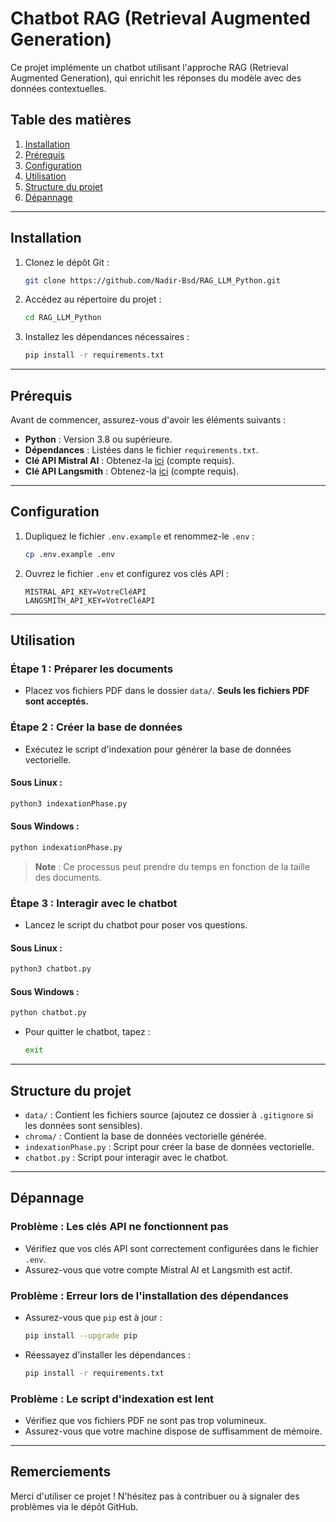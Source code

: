 # Chatbot RAG (Retrieval Augmented Generation)

Ce projet implémente un chatbot utilisant l'approche RAG (Retrieval Augmented Generation), qui enrichit les réponses du modèle avec des données contextuelles.

## Table des matières
1. [Installation](#installation)
2. [Prérequis](#prérequis)
3. [Configuration](#configuration)
4. [Utilisation](#utilisation)
5. [Structure du projet](#structure-du-projet)
6. [Dépannage](#dépannage)

---

## Installation

1. Clonez le dépôt Git :
   ```bash
   git clone https://github.com/Nadir-Bsd/RAG_LLM_Python.git
   ```

2. Accédez au répertoire du projet :
   ```bash
   cd RAG_LLM_Python
   ```

3. Installez les dépendances nécessaires :
   ```bash
   pip install -r requirements.txt
   ```

---

## Prérequis

Avant de commencer, assurez-vous d'avoir les éléments suivants :
- **Python** : Version 3.8 ou supérieure.
- **Dépendances** : Listées dans le fichier `requirements.txt`.
- **Clé API Mistral AI** : Obtenez-la [ici](https://console.mistral.ai/api-keys) (compte requis).
- **Clé API Langsmith** : Obtenez-la [ici](https://smith.langchain.com/) (compte requis).

---

## Configuration

1. Dupliquez le fichier `.env.example` et renommez-le `.env` :
   ```bash
   cp .env.example .env
   ```

2. Ouvrez le fichier `.env` et configurez vos clés API :
   ```
   MISTRAL_API_KEY=VotreCléAPI
   LANGSMITH_API_KEY=VotreCléAPI
   ```

---

## Utilisation

### Étape 1 : Préparer les documents
- Placez vos fichiers PDF dans le dossier `data/`. **Seuls les fichiers PDF sont acceptés.**

### Étape 2 : Créer la base de données
- Exécutez le script d'indexation pour générer la base de données vectorielle.

#### Sous Linux :
   ```bash
   python3 indexationPhase.py
   ```

#### Sous Windows :
   ```bash
   python indexationPhase.py
   ```

> **Note** : Ce processus peut prendre du temps en fonction de la taille des documents.

### Étape 3 : Interagir avec le chatbot
- Lancez le script du chatbot pour poser vos questions.

#### Sous Linux :
   ```bash
   python3 chatbot.py
   ```

#### Sous Windows :
   ```bash
   python chatbot.py
   ```

- Pour quitter le chatbot, tapez :
   ```bash
   exit
   ```

---

## Structure du projet

- `data/` : Contient les fichiers source (ajoutez ce dossier à `.gitignore` si les données sont sensibles).
- `chroma/` : Contient la base de données vectorielle générée.
- `indexationPhase.py` : Script pour créer la base de données vectorielle.
- `chatbot.py` : Script pour interagir avec le chatbot.

---

## Dépannage

### Problème : Les clés API ne fonctionnent pas
- Vérifiez que vos clés API sont correctement configurées dans le fichier `.env`.
- Assurez-vous que votre compte Mistral AI et Langsmith est actif.

### Problème : Erreur lors de l'installation des dépendances
- Assurez-vous que `pip` est à jour :
   ```bash
   pip install --upgrade pip
   ```

- Réessayez d'installer les dépendances :
   ```bash
   pip install -r requirements.txt
   ```

### Problème : Le script d'indexation est lent
- Vérifiez que vos fichiers PDF ne sont pas trop volumineux.
- Assurez-vous que votre machine dispose de suffisamment de mémoire.

---

## Remerciements

Merci d'utiliser ce projet ! N'hésitez pas à contribuer ou à signaler des problèmes via le dépôt GitHub.
